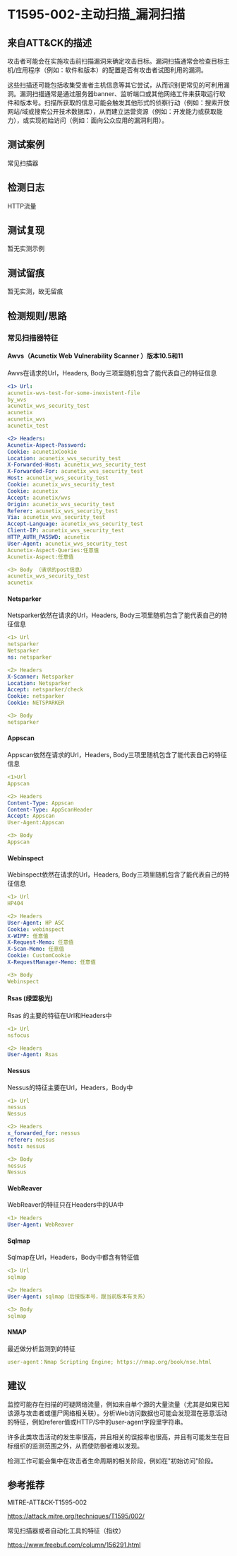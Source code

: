 # T1595-002-主动扫描_漏洞扫描

## 来自ATT&CK的描述

攻击者可能会在实施攻击前扫描漏洞来确定攻击目标。漏洞扫描通常会检查目标主机/应用程序（例如：软件和版本）的配置是否有攻击者试图利用的漏洞。

这些扫描还可能包括收集受害者主机信息等其它尝试，从而识别更常见的可利用漏洞。漏洞扫描通常是通过服务器banner、监听端口或其他网络工件来获取运行软件和版本号。扫描所获取的信息可能会触发其他形式的侦察行动（例如：搜索开放网站/域或搜索公开技术数据库），从而建立运营资源（例如：开发能力或获取能力），或实现初始访问（例如：面向公众应用的漏洞利用）。

## 测试案例

常见扫描器

## 检测日志

HTTP流量

## 测试复现

暂无实测示例

## 测试留痕

暂无实测，故无留痕

## 检测规则/思路

### 常见扫描器特征

#### Awvs（Acunetix Web Vulnerability Scanner ）版本10.5和11

Awvs在请求的Url，Headers, Body三项里随机包含了能代表自己的特征信息

```yml
<1> Url:
acunetix-wvs-test-for-some-inexistent-file
by_wvs
acunetix_wvs_security_test
acunetix
acunetix_wvs
acunetix_test
```

```yml
<2> Headers:
Acunetix-Aspect-Password:
Cookie: acunetixCookie
Location: acunetix_wvs_security_test
X-Forwarded-Host: acunetix_wvs_security_test
X-Forwarded-For: acunetix_wvs_security_test
Host: acunetix_wvs_security_test
Cookie: acunetix_wvs_security_test
Cookie: acunetix
Accept: acunetix/wvs
Origin: acunetix_wvs_security_test
Referer: acunetix_wvs_security_test
Via: acunetix_wvs_security_test
Accept-Language: acunetix_wvs_security_test
Client-IP: acunetix_wvs_security_test
HTTP_AUTH_PASSWD: acunetix
User-Agent: acunetix_wvs_security_test
Acunetix-Aspect-Queries:任意值
Acunetix-Aspect:任意值
```

```yml
<3> Body （请求的post信息）
acunetix_wvs_security_test
acunetix
```

#### Netsparker

Netsparker依然在请求的Url，Headers, Body三项里随机包含了能代表自己的特征信息

```yml
<1> Url
netsparker
Netsparker
ns: netsparker
```

```yml
<2> Headers
X-Scanner: Netsparker
Location: Netsparker
Accept: netsparker/check
Cookie: netsparker
Cookie: NETSPARKER
```

```yml
<3> Body
netsparker
```

#### Appscan

Appscan依然在请求的Url，Headers, Body三项里随机包含了能代表自己的特征信息

```yml
<1>Url
Appscan
```

```yml
<2> Headers
Content-Type: Appscan
Content-Type: AppScanHeader
Accept: Appscan
User-Agent:Appscan
```

```yml
<3> Body
Appscan
```

#### Webinspect

Webinspect依然在请求的Url，Headers, Body三项里随机包含了能代表自己的特征信息

```yml
<1> Url
HP404
```

```yml
<2> Headers
User-Agent: HP ASC
Cookie: webinspect
X-WIPP: 任意值
X-Request-Memo: 任意值
X-Scan-Memo: 任意值
Cookie: CustomCookie
X-RequestManager-Memo: 任意值
```

```yml
<3> Body
Webinspect
```

#### Rsas (绿盟极光)

Rsas 的主要的特征在Url和Headers中

```yml
<1> Url
nsfocus
```

```yml
<2> Headers
User-Agent: Rsas
```

#### Nessus

Nessus的特征主要在Url，Headers，Body中

```yml
<1> Url
nessus
Nessus
```

```yml
<2> Headers
x_forwarded_for: nessus
referer: nessus
host: nessus
```

```yml
<3> Body
nessus
Nessus
```

#### WebReaver

WebReaver的特征只在Headers中的UA中

```yml
<1> Headers
User-Agent: WebReaver
```

#### Sqlmap

Sqlmap在Url，Headers，Body中都含有特征值

```yml
<1> Url
sqlmap
```

```yml
<2> Headers
User-Agent: sqlmap（后接版本号，跟当前版本有关系）
```

```yml
<3> Body
sqlmap
```

#### NMAP

最近做分析监测到的特征

```yml
user-agent：Nmap Scripting Engine; https://nmap.org/book/nse.html
```

## 建议

监控可能存在扫描的可疑网络流量，例如来自单个源的大量流量（尤其是如果已知该源与攻击者或僵尸网络相关联）。分析Web访问数据也可能会发现潜在恶意活动的特征，例如referer值或HTTP/S中的user-agent字段里字符串。

许多此类攻击活动的发生率很高，并且相关的误报率也很高，并且有可能发生在目标组织的监测范围之外，从而使防御者难以发现。

检测工作可能会集中在攻击者生命周期的相关阶段，例如在"初始访问"阶段。

## 参考推荐

MITRE-ATT&CK-T1595-002

<https://attack.mitre.org/techniques/T1595/002/>

常见扫描器或者自动化工具的特征（指纹）

<https://www.freebuf.com/column/156291.html>
